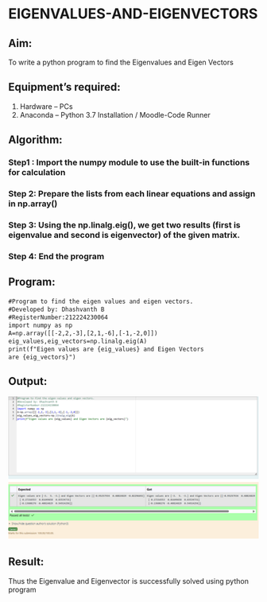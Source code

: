 # EIGENVALUES-AND-EIGENVECTORS
## Aim:
To write a python program to find the Eigenvalues and Eigen Vectors
## Equipment’s required:
1. 	Hardware – PCs
2. 	Anaconda – Python 3.7 Installation / Moodle-Code Runner
## Algorithm:
### Step1 : Import the numpy module to use the built-in functions for calculation
### Step 2: Prepare the lists from each linear equations and assign in np.array()
### Step 3: Using the np.linalg.eig(),  we get two results (first is eigenvalue and second is eigenvector) of the given matrix.
### Step 4: End the program

## Program:
```
#Program to find the eigen values and eigen vectors.
#Developed by: Dhashvanth B
#RegisterNumber:212224230064
import numpy as np
A=np.array([[-2,2,-3],[2,1,-6],[-1,-2,0]])
eig_values,eig_vectors=np.linalg.eig(A)
print(f"Eigen values are {eig_values} and Eigen Vectors are {eig_vectors}")
```
## Output:
![alt text](image.png)
## Result:
Thus the Eigenvalue and Eigenvector is successfully solved using python program
